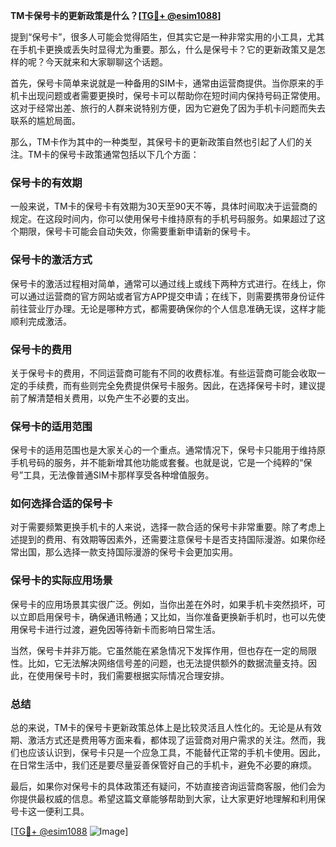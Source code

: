 **TM卡保号卡的更新政策是什么？[[TG💪+ @esim1088](https://t.me/s/esim1088)]**

提到“保号卡”，很多人可能会觉得陌生，但其实它是一种非常实用的小工具，尤其在手机卡更换或丢失时显得尤为重要。那么，什么是保号卡？它的更新政策又是怎样的呢？今天就来和大家聊聊这个话题。

首先，保号卡简单来说就是一种备用的SIM卡，通常由运营商提供。当你原来的手机卡出现问题或者需要更换时，保号卡可以帮助你在短时间内保持号码正常使用。这对于经常出差、旅行的人群来说特别方便，因为它避免了因为手机卡问题而失去联系的尴尬局面。

那么，TM卡作为其中的一种类型，其保号卡的更新政策自然也引起了人们的关注。TM卡的保号卡政策通常包括以下几个方面：

### **保号卡的有效期**
一般来说，TM卡的保号卡有效期为30天至90天不等，具体时间取决于运营商的规定。在这段时间内，你可以使用保号卡维持原有的手机号码服务。如果超过了这个期限，保号卡可能会自动失效，你需要重新申请新的保号卡。

### **保号卡的激活方式**
保号卡的激活过程相对简单，通常可以通过线上或线下两种方式进行。在线上，你可以通过运营商的官方网站或者官方APP提交申请；在线下，则需要携带身份证件前往营业厅办理。无论是哪种方式，都需要确保你的个人信息准确无误，这样才能顺利完成激活。

### **保号卡的费用**
关于保号卡的费用，不同运营商可能有不同的收费标准。有些运营商可能会收取一定的手续费，而有些则完全免费提供保号卡服务。因此，在选择保号卡时，建议提前了解清楚相关费用，以免产生不必要的支出。

### **保号卡的适用范围**
保号卡的适用范围也是大家关心的一个重点。通常情况下，保号卡只能用于维持原手机号码的服务，并不能新增其他功能或套餐。也就是说，它是一个纯粹的“保号”工具，无法像普通SIM卡那样享受各种增值服务。

### **如何选择合适的保号卡**
对于需要频繁更换手机卡的人来说，选择一款合适的保号卡非常重要。除了考虑上述提到的费用、有效期等因素外，还需要注意保号卡是否支持国际漫游。如果你经常出国，那么选择一款支持国际漫游的保号卡会更加实用。

### **保号卡的实际应用场景**
保号卡的应用场景其实很广泛。例如，当你出差在外时，如果手机卡突然损坏，可以立即启用保号卡，确保通讯畅通；又比如，当你准备更换新手机时，也可以先使用保号卡进行过渡，避免因等待新卡而影响日常生活。

当然，保号卡并非万能。它虽然能在紧急情况下发挥作用，但也存在一定的局限性。比如，它无法解决网络信号差的问题，也无法提供额外的数据流量支持。因此，在使用保号卡时，我们需要根据实际情况合理安排。

### **总结**
总的来说，TM卡的保号卡更新政策总体上是比较灵活且人性化的。无论是从有效期、激活方式还是费用等方面来看，都体现了运营商对用户需求的关注。然而，我们也应该认识到，保号卡只是一个应急工具，不能替代正常的手机卡使用。因此，在日常生活中，我们还是要尽量妥善保管好自己的手机卡，避免不必要的麻烦。

最后，如果你对保号卡的具体政策还有疑问，不妨直接咨询运营商客服，他们会为你提供最权威的信息。希望这篇文章能够帮助到大家，让大家更好地理解和利用保号卡这一便利工具。

[[TG💪+ @esim1088](https://t.me/s/esim1088) ![Image](https://i.postimg.cc/4NQfJmqS/Snipaste-2025-05-13-00-14-12.png)]